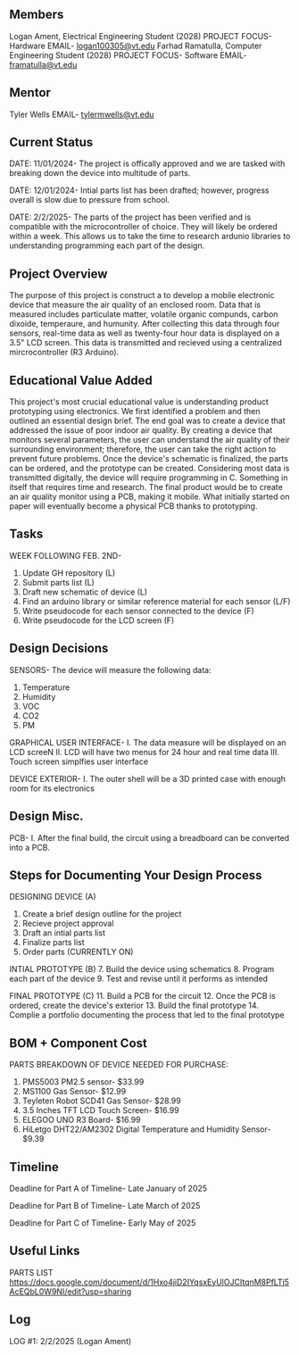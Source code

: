 ## Members
Logan Ament, Electrical Engineering Student (2028)
PROJECT FOCUS- Hardware
EMAIL- logan100305@vt.edu
Farhad Ramatulla, Computer Engineering Student (2028)
PROJECT FOCUS- Software
EMAIL- framatulla@vt.edu

## Mentor
Tyler Wells
EMAIL- tylermwells@vt.edu

## Current Status
DATE: 11/01/2024-
The project is offically approved and we are tasked with breaking down the device into multitude of parts. 

DATE: 12/01/2024-
Intial parts list has been drafted; however, progress overall is slow due to pressure from school. 

DATE: 2/2/2025-
The parts of the project has been verified and is compatible with the microcontroller of choice. They will likely be ordered within a week. This allows us to take the time to research ardunio libraries to understanding programming each part of the design.

## Project Overview

The purpose of this project is construct a to develop a mobile electronic device that measure the air quality of an enclosed room. Data that is measured includes particulate matter, volatile organic compunds, carbon dixoide, temperaure, and humunity. After collecting this data through four sensors, real-time data as well as twenty-four hour data is displayed on a 3.5" LCD screen. This data is transmitted and recieved using a centralized mircrocontroller (R3 Arduino). 

## Educational Value Added

This project's most crucial educational value is understanding product prototyping using electronics. We first identified a problem and then outlined an essential design brief. The end goal was to create a device that addressed the issue of poor indoor air quality. By creating a device that monitors several parameters, the user can understand the air quality of their surrounding environment; therefore, the user can take the right action to prevent future problems. Once the device's schematic is finalized, the parts can be ordered, and the prototype can be created. Considering most data is transmitted digitally, the device will require programming in C. Something in itself that requires time and research. The final product would be to create an air quality monitor using a PCB, making it mobile. What initially started on paper will eventually become a physical PCB thanks to prototyping.  

## Tasks

WEEK FOLLOWING FEB. 2ND-
1. Update GH repository (L)
2. Submit parts list (L)
3. Draft new schematic of device (L)
4. Find an arduino library or similar reference material for each sensor (L/F)
5. Write pseudocode for each sensor connected to the device (F)
6. Write pseudocode for the LCD screen (F)

## Design Decisions

SENSORS-
The device will measure the following data:
1. Temperature
2. Humidity
3. VOC
4. CO2
5. PM

GRAPHICAL USER INTERFACE-
I. The data measure will be displayed on an LCD screeN
II. LCD will have two menus for 24 hour and real time data
III. Touch screen simplfies user interface

DEVICE EXTERIOR-
I. The outer shell will be a 3D printed case with enough room for its electronics

## Design Misc.

PCB-
I. After the final build, the circuit using a breadboard can be converted into a PCB. 

## Steps for Documenting Your Design Process

DESIGNING DEVICE (A)
1. Create a brief design outline for the project
2. Recieve project approval
3. Draft an intial parts list
4. Finalize parts list
5. Order parts (CURRENTLY ON)

INTIAL PROTOTYPE (B)
7. Build the device using schematics
8. Program each part of the device
9. Test and revise until it performs as intended

FINAL PROTOTYPE (C)
11. Build a PCB for the circuit
12. Once the PCB is ordered, create the device's exterior
13. Build the final prototype
14. Complie a portfolio documenting the process that led to the final prototype

## BOM + Component Cost

PARTS BREAKDOWN OF DEVICE NEEDED FOR PURCHASE:
1. PMS5003 PM2.5 sensor- $33.99
2. MS1100 Gas Sensor- $12.99
3. Teyleten Robot SCD41 Gas Sensor- $28.99
4. 3.5 Inches TFT LCD Touch Screen- $16.99
5. ELEGOO UNO R3 Board- $16.99
6. HiLetgo DHT22/AM2302 Digital Temperature and Humidity Sensor- $9.39


## Timeline

Deadline for Part A of Timeline- Late January of 2025

Deadline for Part B of Timeline- Late March of 2025

Deadline for Part C of Timeline- Early May of 2025

## Useful Links

PARTS LIST
https://docs.google.com/document/d/1Hxo4jiD2IYqsxEyUlOJCItqnM8PfLTj5AcEQbL0W9NI/edit?usp=sharing

## Log

LOG #1: 2/2/2025 (Logan Ament)
